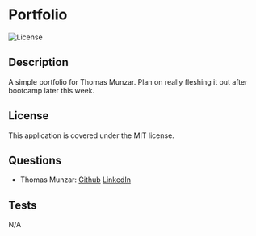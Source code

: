 # Portfolio


![License](https://img.shields.io/badge/license-MIT-brightgreen)


## Description

A simple portfolio for Thomas Munzar. Plan on really fleshing it out after bootcamp later this week.



## License
This application is covered under the MIT license.

## Questions
- Thomas Munzar: [Github](https://github.com/ThomasMunzar) [LinkedIn](https://www.linkedin.com/in/thomas-munzar-659b51250/)

## Tests
N/A


    